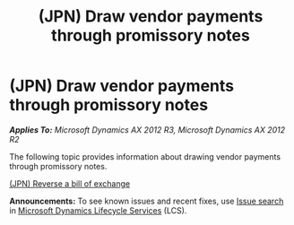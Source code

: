 ﻿---
title: (JPN) Draw vendor payments through promissory notes
TOCTitle: (JPN) Draw vendor payments through promissory notes
ms:assetid: 8cf3e23c-2c68-46ac-aa66-a595f1afbf5b
ms:mtpsurl: https://technet.microsoft.com/en-us/library/JJ711090(v=AX.60)
ms:contentKeyID: 49386500
ms.date: 04/18/2014
mtps_version: v=AX.60
---

# (JPN) Draw vendor payments through promissory notes 


_**Applies To:** Microsoft Dynamics AX 2012 R3, Microsoft Dynamics AX 2012 R2_

The following topic provides information about drawing vendor payments through promissory notes.

[(JPN) Reverse a bill of exchange](jpn-reverse-a-bill-of-exchange.md)

  
**Announcements:** To see known issues and recent fixes, use [Issue search](http://go.microsoft.com/fwlink/?linkid=389258) in [Microsoft Dynamics Lifecycle Services](http://go.microsoft.com/fwlink/?linkid=306505) (LCS).

